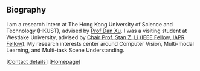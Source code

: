 ## Biography

I am a research intern at The Hong Kong University of Science and Technology (HKUST), advised by [Prof Dan Xu](https://scholar.google.com/citations?hl=en&user=OuSPv-AAAAAJ). I was a visiting student at Westlake University, advised by [Chair Prof. Stan Z. Li (IEEE Fellow, IAPR Fellow)](https://scholar.google.com/citations?hl=en&user=Y-nyLGIAAAAJ). My research interests center around Computer Vision, Multi-modal Learning, and Multi-task Scene Understanding.

[[Contact details](jackywang28@outlook.com)]
[[Homepage](https://jacky1128.github.io/)]
